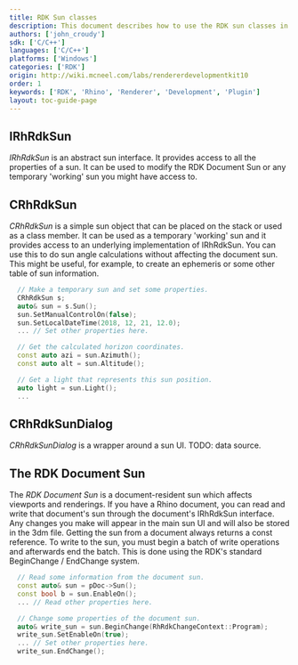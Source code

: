 ```yaml
---
title: RDK Sun classes
description: This document describes how to use the RDK sun classes in C/C++.
authors: ['john_croudy']
sdk: ['C/C++']
languages: ['C/C++']
platforms: ['Windows']
categories: ['RDK']
origin: http://wiki.mcneel.com/labs/rendererdevelopmentkit10
order: 1
keywords: ['RDK', 'Rhino', 'Renderer', 'Development', 'Plugin']
layout: toc-guide-page
---
```


## IRhRdkSun
<a name="IRhRdkSun"></a>
_IRhRdkSun_ is an abstract sun interface. It provides access to all the properties of a sun. It can be used to modify the RDK Document Sun or any temporary 'working' sun you might have access to.

## CRhRdkSun
<a name="CRhRdkSun"></a>
_CRhRdkSun_ is a simple sun object that can be placed on the stack or used as a class member. It can be used as a temporary 'working' sun and it provides access to an underlying implementation of IRhRdkSun. You can use this to do sun angle calculations without affecting the document sun. This might be useful, for example, to create an ephemeris or some other table of sun information.
```cpp
  // Make a temporary sun and set some properties.
  CRhRdkSun s;
  auto& sun = s.Sun();
  sun.SetManualControlOn(false);
  sun.SetLocalDateTime(2018, 12, 21, 12.0);
  ... // Set other properties here.

  // Get the calculated horizon coordinates.
  const auto azi = sun.Azimuth();
  const auto alt = sun.Altitude();

  // Get a light that represents this sun position.
  auto light = sun.Light();
  ...
```
## CRhRdkSunDialog
<a name="CRhRdkSunDialog"></a>
_CRhRdkSunDialog_ is a wrapper around a sun UI. TODO: data source.

<a name="DocumentSun"></a>
## The RDK Document Sun
The _RDK Document Sun_ is a document-resident sun which affects viewports and renderings. If you have a Rhino document, you can read and write that document's sun through the document's IRhRdkSun interface. Any changes you make will appear in the main sun UI and will also be stored in the 3dm file. Getting the sun from a document always returns a const reference. To write to the sun, you must begin a batch of write operations and afterwards end the batch. This is done using the RDK's standard BeginChange / EndChange system.
```cpp
  // Read some information from the document sun.
  const auto& sun = pDoc->Sun();
  const bool b = sun.EnableOn();
  ... // Read other properties here.

  // Change some properties of the document sun.
  auto& write_sun = sun.BeginChange(RhRdkChangeContext::Program);
  write_sun.SetEnableOn(true);
  ... // Set other properties here.
  write_sun.EndChange();
```
